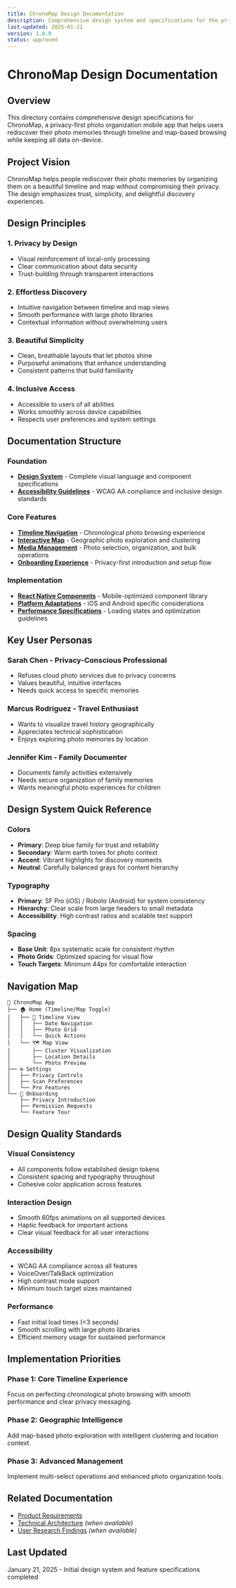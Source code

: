 ```yaml
---
title: ChronoMap Design Documentation
description: Comprehensive design system and specifications for the privacy-first photo organization mobile app
last-updated: 2025-01-21
version: 1.0.0
status: approved
---
```


# ChronoMap Design Documentation

## Overview
This directory contains comprehensive design specifications for ChronoMap, a privacy-first photo organization mobile app that helps users rediscover their photo memories through timeline and map-based browsing while keeping all data on-device.

## Project Vision
ChronoMap helps people rediscover their photo memories by organizing them on a beautiful timeline and map without compromising their privacy. The design emphasizes trust, simplicity, and delightful discovery experiences.

## Design Principles

### 1. Privacy by Design
- Visual reinforcement of local-only processing
- Clear communication about data security
- Trust-building through transparent interactions

### 2. Effortless Discovery
- Intuitive navigation between timeline and map views
- Smooth performance with large photo libraries
- Contextual information without overwhelming users

### 3. Beautiful Simplicity
- Clean, breathable layouts that let photos shine
- Purposeful animations that enhance understanding
- Consistent patterns that build familiarity

### 4. Inclusive Access
- Accessible to users of all abilities
- Works smoothly across device capabilities
- Respects user preferences and system settings

## Documentation Structure

### Foundation
- **[Design System](./design-system/style-guide.md)** - Complete visual language and component specifications
- **[Accessibility Guidelines](./accessibility/guidelines.md)** - WCAG AA compliance and inclusive design standards

### Core Features
- **[Timeline Navigation](./features/timeline-navigation/)** - Chronological photo browsing experience
- **[Interactive Map](./features/interactive-map/)** - Geographic photo exploration and clustering
- **[Media Management](./features/media-management/)** - Photo selection, organization, and bulk operations
- **[Onboarding Experience](./features/onboarding/)** - Privacy-first introduction and setup flow

### Implementation
- **[React Native Components](./design-system/components/)** - Mobile-optimized component library
- **[Platform Adaptations](./design-system/platform-adaptations/)** - iOS and Android specific considerations
- **[Performance Specifications](./features/performance/)** - Loading states and optimization guidelines

## Key User Personas

### Sarah Chen - Privacy-Conscious Professional
- Refuses cloud photo services due to privacy concerns
- Values beautiful, intuitive interfaces
- Needs quick access to specific memories

### Marcus Rodriguez - Travel Enthusiast  
- Wants to visualize travel history geographically
- Appreciates technical sophistication
- Enjoys exploring photo memories by location

### Jennifer Kim - Family Documenter
- Documents family activities extensively
- Needs secure organization of family memories
- Wants meaningful photo experiences for children

## Design System Quick Reference

### Colors
- **Primary**: Deep blue family for trust and reliability
- **Secondary**: Warm earth tones for photo context
- **Accent**: Vibrant highlights for discovery moments
- **Neutral**: Carefully balanced grays for content hierarchy

### Typography
- **Primary**: SF Pro (iOS) / Roboto (Android) for system consistency
- **Hierarchy**: Clear scale from large headers to small metadata
- **Accessibility**: High contrast ratios and scalable text support

### Spacing
- **Base Unit**: 8px systematic scale for consistent rhythm
- **Photo Grids**: Optimized spacing for visual flow
- **Touch Targets**: Minimum 44px for comfortable interaction

## Navigation Map

```
📱 ChronoMap App
├── 🏠 Home (Timeline/Map Toggle)
│   ├── 📅 Timeline View
│   │   ├── Date Navigation
│   │   ├── Photo Grid
│   │   └── Quick Actions
│   └── 🗺️ Map View
│       ├── Cluster Visualization
│       ├── Location Details
│       └── Photo Preview
├── ⚙️ Settings
│   ├── Privacy Controls
│   ├── Scan Preferences
│   └── Pro Features
└── 📖 Onboarding
    ├── Privacy Introduction
    ├── Permission Requests
    └── Feature Tour
```

## Design Quality Standards

### Visual Consistency
- All components follow established design tokens
- Consistent spacing and typography throughout
- Cohesive color application across features

### Interaction Design
- Smooth 60fps animations on all supported devices
- Haptic feedback for important actions
- Clear visual feedback for all user interactions

### Accessibility
- WCAG AA compliance across all features
- VoiceOver/TalkBack optimization
- High contrast mode support
- Minimum touch target sizes maintained

### Performance
- Fast initial load times (<3 seconds)
- Smooth scrolling with large photo libraries
- Efficient memory usage for sustained performance

## Implementation Priorities

### Phase 1: Core Timeline Experience
Focus on perfecting chronological photo browsing with smooth performance and clear privacy messaging.

### Phase 2: Geographic Intelligence
Add map-based photo exploration with intelligent clustering and location context.

### Phase 3: Advanced Management
Implement multi-select operations and enhanced photo organization tools.

## Related Documentation
- [Product Requirements](../project-documentation/product-manager-output.md)
- [Technical Architecture](../technical-documentation/) *(when available)*
- [User Research Findings](../user-research/) *(when available)*

## Last Updated
January 21, 2025 - Initial design system and feature specifications completed